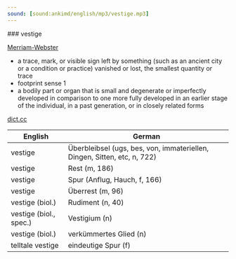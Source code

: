 ```yaml
---
sound: [sound:ankimd/english/mp3/vestige.mp3]
---
```


\### vestige

[Merriam-Webster](https://www.merriam-webster.com/dictionary/vestige)

- a trace, mark, or visible sign left by something (such as an ancient city or a condition or practice) vanished or lost, the smallest quantity or trace
- footprint sense 1
- a bodily part or organ that is small and degenerate or imperfectly developed in comparison to one more fully developed in an earlier stage of the individual, in a past generation, or in closely related forms

[dict.cc](https://www.dict.cc/vestige)

| English        | German       |
| -------------- | ------------ |
| vestige | Überbleibsel (ugs, bes, von, immateriellen, Dingen, Sitten, etc, n, 722) |
| vestige | Rest (m, 186) |
| vestige | Spur (Anflug, Hauch, f, 166) |
| vestige | Überrest (m, 96) |
| vestige (biol.) | Rudiment (n, 40) |
| vestige (biol., spec.) | Vestigium (n) |
| vestige (biol.) | verkümmertes Glied (n) |
| telltale vestige | eindeutige Spur (f) |
